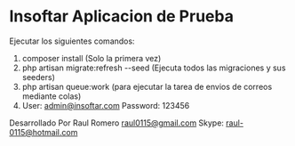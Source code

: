 # Insoftar Aplicacion de Prueba

Ejecutar los siguientes comandos:

1. composer install (Solo la primera vez)
2. php artisan migrate:refresh --seed (Ejecuta todos las migraciones y sus seeders)
3. php artisan queue:work (para ejecutar la tarea de envios de correos mediante colas)
3. User: admin@insoftar.com Password: 123456


Desarrollado Por Raul Romero raul0115@gmail.com Skype: raul-0115@hotmail.com